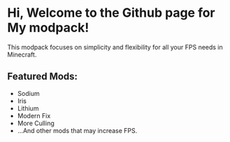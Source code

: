 # Hi, Welcome to the Github page for My modpack!

This modpack focuses on simplicity and flexibility for all your FPS needs in Minecraft.
## Featured Mods:
- Sodium
- Iris
- Lithium
- Modern Fix
- More Culling
- ...And other mods that may increase FPS.

  
